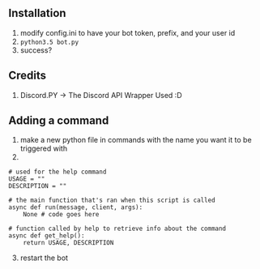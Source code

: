 ## Installation
1. modify config.ini to have your bot token, prefix, and your user id
2. `python3.5 bot.py`
3. success?

## Credits
1. Discord.PY -> The Discord API Wrapper Used :D

## Adding a command
1. make a new python file in commands with the name you want it to be triggered with
2. 
```
# used for the help command
USAGE = ""
DESCRIPTION = ""

# the main function that's ran when this script is called
async def run(message, client, args):
    None # code goes here

# function called by help to retrieve info about the command
async def get_help():
    return USAGE, DESCRIPTION
```
3. restart the bot
